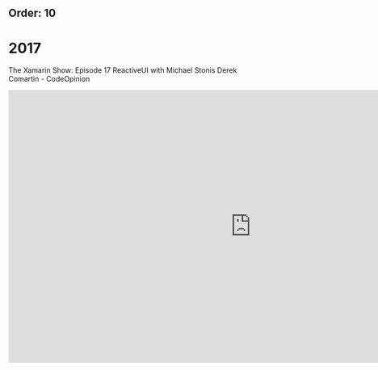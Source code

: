 Order: 10
---

# 2017

The Xamarin Show: Episode 17
ReactiveUI with Michael Stonis
Derek Comartin - CodeOpinion

<iframe src="https://channel9.msdn.com/Shows/XamarinShow/The-Xamarin-Show-17-ReactiveUI-with-Michael-Stonis/player" width="960" height="540" allowFullScreen frameBorder="0"></iframe>
